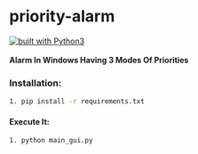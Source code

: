 # priority-alarm
[![built with Python3](https://img.shields.io/badge/built%20with-Python3-red.svg)](https://www.python.org/)
<br>
<br>
**Alarm In Windows Having 3 Modes Of Priorities**
<br>
### Installation:

```bash
1. pip install -r requirements.txt
```
#### Execute It:
```bash
1. python main_gui.py
```
<br>
